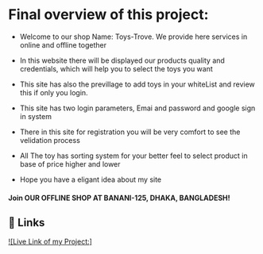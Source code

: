 # Final overview of this project:

- Welcome to our shop Name: Toys-Trove. We provide here services in online and offline together

- In this website there will be displayed our products quality and credentials, which will help you to select the toys you want

- This site has also the previllage to add toys in your whiteList and review this if only you login.

- This site has two login parameters, Emai and password and google sign in system

- There in this site for registration you will be very comfort to see the velidation process

- All The toy has sorting system for your better feel to select product in base of price higher and lower

- Hope you have a eligant idea about my site

#### Join OUR OFFLINE SHOP AT BANANI-125, DHAKA, BANGLADESH!

<!-- -(https://img.shields.io/badge/My_JobField_Project-000?style=for-the-badge&logo=ko-fi&logoColor=white) -->

## 🔗 Links

[![Live Link of my Project:]](https://toy-hut-project.web.app/)
